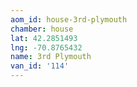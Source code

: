 ```yaml
---
aom_id: house-3rd-plymouth
chamber: house
lat: 42.2851493
lng: -70.8765432
name: 3rd Plymouth
van_id: '114'
---
```

